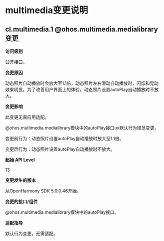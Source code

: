 # multimedia变更说明

## cl.multimedia.1 @ohos.multimedia.medialibrary变更

**访问级别**

公开接口。

**变更原因**

动态照片自动播放时会放大至1.1倍，动态照片左右滑动自动播放时，闪烁和晃动效果明显。为了改善用户界面上的体验，动态照片设置autoPlay自动播放时不放大。

**变更影响**

此变更无需应用适配。

@ohos.multimedia.medialibrary模块中的autoPlay接口ux默认行为规范变更。

变更前行为：动态照片设置autoPlay自动播放时放大至1.1倍。

变更后行为：动态照片设置autoPlay自动播放时不放大。

**起始 API Level**

13

**变更发生的版本**

从OpenHarmony SDK 5.0.0.46开始。

**变更的接口/组件**

@ohos.multimedia.medialibrary模块中的autoPlay接口。

**适配指导**

默认行为变更，无需适配。